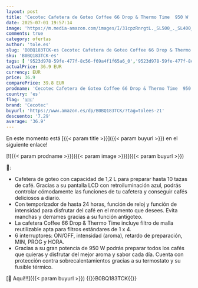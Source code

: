 ```yaml
---
layout: post
title: 'Cecotec Cafetera de Goteo Coffee 66 Drop & Thermo Time  950 W  1 2 L  10 tazas  Patalla LCD  Temporizador 24 h  Sistema Antigoteo  Protección contra sobrecalentamientos  6 interruptores'
date: 2025-07-01 19:57:14
image: 'https://m.media-amazon.com/images/I/31cpzRnrgtL._SL500_._SL400_.jpg'
comments: true
category: ofertas
author: 'tole.es'
slug: 'B0BQ183TCK-es Cecotec Cafetera de Goteo Coffee 66 Drop & Thermo Time 950...'
sku: 'B0BQ183TCK-es'
tags: [ '9523d978-59fe-477f-8c56-f69a4f1f65a6_0','9523d978-59fe-477f-8c56-f69a4f1f65a6_6801','Arborist Merchandising Root','CML-Kitchen','Cafeteras de goteo','Hogar y cocina','Máquinas cafeteras','Self Service','Special Features Stores','Utensilios para café y té','cafetera','cecotec','🇪🇸', ]
actualPrice: 36.9 EUR
currency: EUR
price: 36.9
comparePrice: 39.8 EUR
prodname: 'Cecotec Cafetera de Goteo Coffee 66 Drop & Thermo Time  950 W  1 2 L  10 tazas  Patalla LCD  Temporizador 24 h  Sistema Antigoteo  Protección contra sobrecalentamientos  6 interruptores'
country: 'es'
flag: '🇪🇸'
brand: 'Cecotec'
buyurl: 'https://www.amazon.es/dp/B0BQ183TCK/?tag=tolees-21'
descuento: '7.29'
average: '36.9'
---
```


En este momento está [{{< param title >}}]({{< param buyurl >}}) en el siguiente enlace!

[![{{< param prodname >}}]({{< param image >}})]({{< param buyurl >}})

🔎:

- Cafetera de goteo con capacidad de 1,2 L para preparar hasta 10 tazas de café. Gracias a su pantalla LCD con retroiluminación azul, podrás controlar cómodamente las funciones de tu cafetera y conseguir cafés deliciosos a diario.
- Con temporizador de hasta 24 horas, función de reloj y función de intensidad para disfrutar del café en el momento que desees. Evita manchas y derrames gracias a su función antigoteo.
- La cafetera Coffee 66 Drop & Thermo Time incluye filtro de malla reutilizable apta para filtros estándares de 1 x 4.
- 6 interruptores: ON/OFF, intensidad (aroma), retardo de preparación, MIN, PROG y HORA.
- Gracias a su gran potencia de 950 W podrás preparar todos los cafés que quieras y disfrutar del mejor aroma y sabor cada día. Cuenta con protección contra sobrecalentamientos gracias a su termostato y su fusible térmico.

[🛒 Aquí!!!]({{< param buyurl >}})
{{<world>}}B0BQ183TCK{{</world>}}
